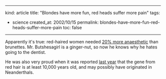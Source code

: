 -----
kind: article
title: "Blondes have more fun, red heads suffer more pain"
tags:
- science
created_at: 2002/10/15
permalink: blondes-have-more-fun-red-heads-suffer-more-pain
toc: false
-----

<p>Apparently it's true: red-haired women needed <a href="http://www.newscientist.com/news/news.jsp?id=ns99992923">20% more anaesthetic</a> than brunettes. Mr. Butshesagirl is a ginger-nut, so now he knows why he hates going to the dentist.</p>

<p>He was also very proud when it was reported <a href="http://www.ox.ac.uk/blueprint/2000-01/3105/11.shtml">last year</a> that the gene from red hair is at least 10,000 years old, and may possibly have originated in Neanderthals.</p>

